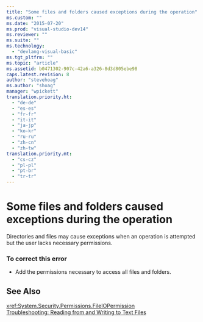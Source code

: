```yaml
---
title: "Some files and folders caused exceptions during the operation"
ms.custom: ""
ms.date: "2015-07-20"
ms.prod: "visual-studio-dev14"
ms.reviewer: ""
ms.suite: ""
ms.technology: 
  - "devlang-visual-basic"
ms.tgt_pltfrm: ""
ms.topic: "article"
ms.assetid: b0471302-907c-42a6-a326-8d3d805ebe98
caps.latest.revision: 8
author: "stevehoag"
ms.author: "shoag"
manager: "wpickett"
translation.priority.ht: 
  - "de-de"
  - "es-es"
  - "fr-fr"
  - "it-it"
  - "ja-jp"
  - "ko-kr"
  - "ru-ru"
  - "zh-cn"
  - "zh-tw"
translation.priority.mt: 
  - "cs-cz"
  - "pl-pl"
  - "pt-br"
  - "tr-tr"
---
```

# Some files and folders caused exceptions during the operation
Directories and files may cause exceptions when an operation is attempted but the user lacks necessary permissions.  
  
### To correct this error  
  
-   Add the permissions necessary to access all files and folders.  
  
## See Also  
 <xref:System.Security.Permissions.FileIOPermission>   
 [Troubleshooting: Reading from and Writing to Text Files](../../visual-basic\developing-apps\programming\drives-directories-files/troubleshooting-reading-from-and-writing-to-text-files.md)